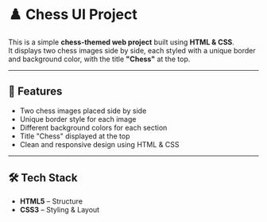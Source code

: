 # ♟️ Chess UI Project

This is a simple **chess-themed web project** built using **HTML & CSS**.  
It displays two chess images side by side, each styled with a unique border and background color, with the title **"Chess"** at the top.

---

## 📸 Features
- Two chess images placed side by side  
- Unique border style for each image  
- Different background colors for each section  
- Title "Chess" displayed at the top  
- Clean and responsive design using HTML & CSS  

---

## 🛠️ Tech Stack
- **HTML5** – Structure  
- **CSS3** – Styling & Layout  

